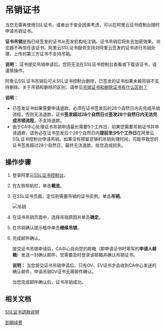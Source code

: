 # 吊销证书

当您无需再使用SSL证书，或者出于安全因素考虑，可以在阿里云证书控制台随时申请吊销证书。

**证书吊销**是指已经签发的证书从签发机构处注销。证书吊销后将失去加密效果，浏览器不再信任该证书。阿里云SSL证书服务支持对阿里云签发的证书进行吊销处理，上传的第三方证书不支持吊销。

**说明：** 证书提交吊销申请后，您将无法在SSL证书控制台查看或下载该证书，请谨慎操作。

阿里云SSL证书吊销后可从SSL证书控制台删除，已签发的证书如果未被吊销不支持删除。关于吊销和删除的区别，请参见[吊销证书和删除证书有什么区别？](/cn.zh-CN/证书管理/常见问题/吊销证书和删除证书有什么区别？.md)

**说明：**

-   已签发证书如果需要申请退款，必须在证书签发后的28个自然日内先完成吊销流程，否则无法退款。证书**签发超过28个自然日**或**签发28个自然日内无法完成吊销流程**，不支持退款。
-   由于CA中心处理证书吊销申请最长需要5个工作日，如果您需要吊销证书并申请退款，请务必在证书签发后个28个自然日内**提前至少5个工作日**在阿里云SSL证书控制台申请吊销。如果没有预留足够的吊销处理时间，可能导致您的证书签发超过28个自然日，最终无法退款，给您造成损失。

## 操作步骤

1.  登录阿里云[SSL证书控制台](https://yundunnext.console.aliyun.com/?p=cas)。

2.  在左侧导航栏，单击**概览**。

3.  在SSL证书页面，定位到需要吊销的证书实例，单击**吊销**。

    ![吊销](https://static-aliyun-doc.oss-accelerate.aliyuncs.com/assets/img/zh-CN/3516669951/p39609.png)

4.  在证书吊销页面中，选择吊销原因并单击**确定**。

5.  在吊销确认提示框中单击**继续吊销**。

6.  完成邮件确认。

    提交证书吊销申请后，CA中心会向您的邮箱（即申请证书时填写的**申请人邮箱**）发送一封确认邮件，您需要及时登录该邮箱并确认吊销证书。

    **说明：** 当您提交证书吊销申请后，只有OV、EV证书才会收到CA中心发送的确认邮件，申请吊销DV证书无需邮件确认。

    当您完成邮件确认后，证书吊销成功。


## 相关文档

[SSL证书退款说明](/cn.zh-CN/计量计费/SSL证书退款说明.md)

[到期续费](/cn.zh-CN/计量计费/到期续费.md)

